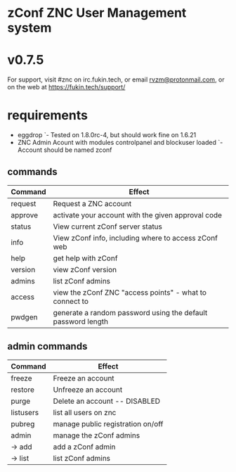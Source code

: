 # zConf ZNC User Management system
# v0.7.5

For support, visit #znc on irc.fukin.tech,
or email rvzm@protonmail.com, or on the web
at https://fukin.tech/support/

# requirements
 - eggdrop
 `- Tested on 1.8.0rc-4, but should work fine on 1.6.21
 - ZNC Admin Acount with modules controlpanel and blockuser loaded
 `- Account should be named zconf

## commands
Command  | Effect
---------|-------
request  | Request a ZNC account
approve  | activate your account with the given approval code
status   | View current zConf server status
info     | View zConf info, including where to access zConf web
help     | get help with zConf
version  | view zConf version
admins   | list zConf admins
access   | view the zConf ZNC "access points" - what to connect to
pwdgen   | generate a random password using the default password length

## admin commands
Command   | Effect
----------|-------
freeze    | Freeze an account
restore   | Unfreeze an account
purge     | Delete an account -- DISABLED
listusers | list all users on znc
pubreg    | manage public registration on/off
admin     | manage the zConf admins
-> add    | add a zConf admin
-> list   | list zConf admins
